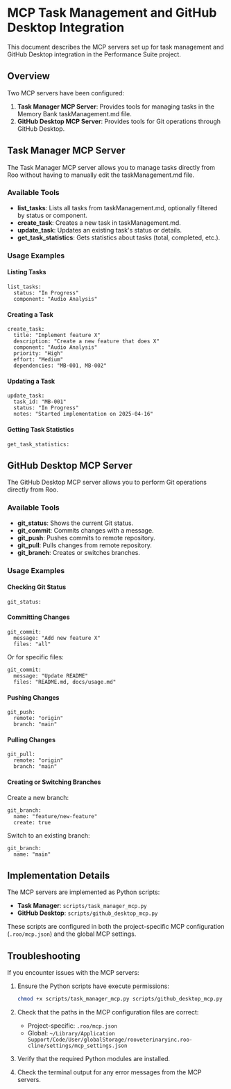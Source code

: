 # MCP Task Management and GitHub Desktop Integration

This document describes the MCP servers set up for task management and GitHub Desktop integration in the Performance Suite project.

## Overview

Two MCP servers have been configured:

1. **Task Manager MCP Server**: Provides tools for managing tasks in the Memory Bank taskManagement.md file.
2. **GitHub Desktop MCP Server**: Provides tools for Git operations through GitHub Desktop.

## Task Manager MCP Server

The Task Manager MCP server allows you to manage tasks directly from Roo without having to manually edit the taskManagement.md file.

### Available Tools

- **list_tasks**: Lists all tasks from taskManagement.md, optionally filtered by status or component.
- **create_task**: Creates a new task in taskManagement.md.
- **update_task**: Updates an existing task's status or details.
- **get_task_statistics**: Gets statistics about tasks (total, completed, etc.).

### Usage Examples

#### Listing Tasks

```
list_tasks:
  status: "In Progress"
  component: "Audio Analysis"
```

#### Creating a Task

```
create_task:
  title: "Implement feature X"
  description: "Create a new feature that does X"
  component: "Audio Analysis"
  priority: "High"
  effort: "Medium"
  dependencies: "MB-001, MB-002"
```

#### Updating a Task

```
update_task:
  task_id: "MB-001"
  status: "In Progress"
  notes: "Started implementation on 2025-04-16"
```

#### Getting Task Statistics

```
get_task_statistics:
```

## GitHub Desktop MCP Server

The GitHub Desktop MCP server allows you to perform Git operations directly from Roo.

### Available Tools

- **git_status**: Shows the current Git status.
- **git_commit**: Commits changes with a message.
- **git_push**: Pushes commits to remote repository.
- **git_pull**: Pulls changes from remote repository.
- **git_branch**: Creates or switches branches.

### Usage Examples

#### Checking Git Status

```
git_status:
```

#### Committing Changes

```
git_commit:
  message: "Add new feature X"
  files: "all"
```

Or for specific files:

```
git_commit:
  message: "Update README"
  files: "README.md, docs/usage.md"
```

#### Pushing Changes

```
git_push:
  remote: "origin"
  branch: "main"
```

#### Pulling Changes

```
git_pull:
  remote: "origin"
  branch: "main"
```

#### Creating or Switching Branches

Create a new branch:

```
git_branch:
  name: "feature/new-feature"
  create: true
```

Switch to an existing branch:

```
git_branch:
  name: "main"
```

## Implementation Details

The MCP servers are implemented as Python scripts:

- **Task Manager**: `scripts/task_manager_mcp.py`
- **GitHub Desktop**: `scripts/github_desktop_mcp.py`

These scripts are configured in both the project-specific MCP configuration (`.roo/mcp.json`) and the global MCP settings.

## Troubleshooting

If you encounter issues with the MCP servers:

1. Ensure the Python scripts have execute permissions:
   ```bash
   chmod +x scripts/task_manager_mcp.py scripts/github_desktop_mcp.py
   ```

2. Check that the paths in the MCP configuration files are correct:
   - Project-specific: `.roo/mcp.json`
   - Global: `~/Library/Application Support/Code/User/globalStorage/rooveterinaryinc.roo-cline/settings/mcp_settings.json`

3. Verify that the required Python modules are installed.

4. Check the terminal output for any error messages from the MCP servers.